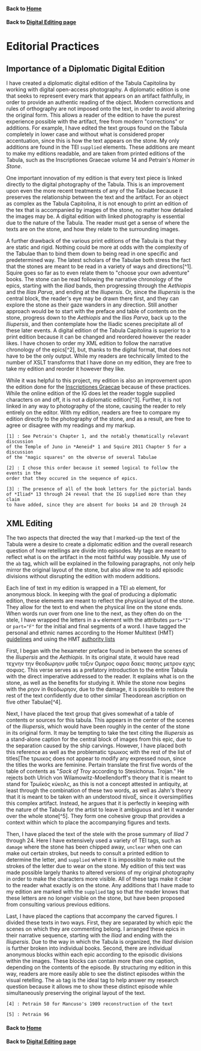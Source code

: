 
#### Back to [Home](https://brclar15.github.io/tabulaCapitolina/)
#### Back to [Digital Editing page](digitalEditing.md)



# Editorial Practices

## Importance of a Diplomatic Digital Edition

I have created a diplomatic digital edition of the Tabula Capitolina by working with digital open-access photography. A diplomatic edition is one that seeks to represent every mark that appears on an artifact faithfully, in order to provide an authentic reading of the object. Modern corrections and rules of orthography are not imposed onto the text, in order to avoid altering the original form. This allows a reader of the edition to have the purest experience possible with the artifact, free from modern "corrections" or additions. For example, I have edited the text groups found on the Tabula completely in lower case and without what is considered proper accentuation, since this is how the text appears on the stone. My only additions are found in the TEI `supplied` elements. These additions are meant to make my editions readable, and are taken from printed editions of the Tabula, such as the Inscriptiones Graecae volume 14 and Petrain's *Homer in Stone*.

One important innovation of my edition is that every text piece is linked directly to the digital photography of the Tabula. This is an improvement upon even the more recent treatments of any of the Tabulae because it preserves the relationship between the text and the artifact. For an object as complex as the Tabula Capitolina, it is not enough to print an edition of the tex that is accompanied by images of the stone, no matter how detailed the images may be. A digital edition with linked photography is essential due to the nature of the Tabula. The reader must get a sense of where the texts are on the stone, and how they relate to the surrounding images.

A further drawback of the various print editions of the Tabula is that they are static and rigid. Nothing could be more at odds with the complexity of the Tabulae than to bind them down to being read in one specific and predetermined way. The latest scholars of the Tabulae both stress the fact that the stones are meant to be read in a variety of ways and directions[^1]. Squire goes so far as to even relate them to "choose your own adventure" books. The stone can be read following the narrative chronology of the epics, starting with the *Iliad* bands, then progressing through the *Aethiopis* and the *Ilias Parva*, and ending at the *Iliupersis*. Or, since the *Iliupersis* is the central block, the reader's eye may be drawn there first, and they can explore the stone as their gaze wanders in any direction. Still another approach would be to start with the preface and table of contents on the stone, progress down to the *Aethiopis* and the *Ilias Parva*, back up to the *Iliupersis*, and then contemplate how the Iliadic scenes precipitate all of these later events. A digital edition of the Tabula Capitolina is superior to a print edition because it can be changed and reordered however the reader likes. I have chosen to order my XML edition to follow the narrative chronology of the epics[^2], but, thanks to the digital format, that does not have to be the only output. While my readers are technically limited to the number of XSLT transforms that I have done on my edition, they are free to take my edition and reorder it however they like. 

While it was helpful to this project, my edition is also an improvement upon the edition done for the [Inscriptiones Graecae](http://epigraphy.packhum.org/text/141269?&bookid=26&location=8) because of these practices. While the online edition of the IG does let the reader toggle supplied characters on and off, it is not a diplomatic edition[^3]. Further, it is not linked in any way to photography of the stone, causing the reader to rely entirely on the editor. With my edition, readers are free to compare my edition directly to the photography of the stone, and as a result, are free to agree or disagree with my readings and my markup. 

	[1] : See Petrain's Chapter 1, and the notably thematically relevant discussion 
	of the Temple of Juno in *Aeneid* 1 and Squire 2011 Chapter 5 for a discussion 
	of the "magic squares" on the obverse of several Tabulae
	
	[2] : I chose this order because it seemed logical to follow the events in the
	order that they occured in the sequence of epics. 

	[3] : The presence of all of the book letters for the pictorial bands 
	of *Iliad* 13 through 24 reveal that the IG supplied more than they claim 
	to have added, since they are absent for books 14 and 20 through 24


## XML Editing

The two aspects that directed the way that I marked-up the text of the Tabula were a desire to create a diplomatic edition and the overall research question of how retellings are divide into episodes. My tags are meant to reflect what is on the artifact in the most faithful way possible. My use of the `ab` tag, which will be explained in the following paragraphs, not only help mirror the original layout of the stone, but also allow me to add episodic divisions without disrupting the edition with modern additions. 

Each line of text in my edition is wrapped in a TEI `ab` element, for anonymous block. In keeping with the goal of producing a diplomatic edition, these elements are meant to reflect the physical layout of the stone. They allow for the text to end when the physical line on the stone ends. When words run over from one line to the next, as they often do on the stele, I have wrapped the letters in a `w` element with the attributes `part="I"` or `part="F"` for the initial and final segments of a word. I have tagged the personal and ethnic names according to the Homer Multitext (HMT) [guidelines](http://homermultitext.github.io/hmt-docs/) and using the HMT [authority lists](https://github.com/homermultitext/hmt-authlists/tree/master/data)

First, I began with the hexameter preface found in between the scenes of the *Iliupersis* and the *Aethiopis*. In its original state, it would have read τεχνην την θεοδωρηον μαθε ταξιν Ομηρος οφρα δαεις πασης μετρον εχης σοφιας. This verse serves as a prefatory introduction to the entire Tabula with the direct imperative addressed to the reader. It explains what is on the stone, as well as the benefits for studying it. While the stone now begins with the ρηον in θεοδωρηον, due to the damage, it is possible to restore the rest of the text confidently due to other similar Theodorean ascription on five other Tabulae[^4]. 

Next, I have placed the text group that gives somewhat of a table of contents or sources for this tabula. This appears in the center of the scenes of the *Iliupersis*, which would have been roughly in the center of the stone in its original form. It may be tempting to take the text citing the *Iliupersis* as a stand-alone caption for the central block of images from this epic, due to the separation caused by the ship carvings. However, I have placed both this reference as well as the problematic τρωικος with the rest of the list of titles[The τρωικος does not appear to modify any expressed noun, since the titles the works are feminine. Pertain translate the first five words of the table of contents as "*Sack of Troy* according to Stesichorus. Trojan." He rejects both Ulrich von Wilamowitz-Moellendorff's theory that it is meant to stand for Τρωϊκὸς κύκολς, as this is not a concept attested in antiquity, at least through the combination of these two words, as well as Jahn's theory that it is meant to be taken with an understood πίναξ, since it oversimplifies this complex artifact. Instead, he argues that it is perfectly in keeping with the nature of the Tabula for the artist to leave it ambiguous and let it wander over the whole stone[^5]. They form one cohesive group that provides a context within which to place the accompanying figures and texts. 

Then, I have placed the text of the stele with the prose summary of *Iliad* 7 through 24. Here I have extensively used a variety of TEI tags, such as `damage` where the stone has been chipped away, `unclear` when one can make out certain strokes, but needs to consult a printed edition to determine the letter, and `supplied` where it is impossible to make out the strokes of the letter due to wear on the stone. My edition of this text was made possible largely thanks to altered versions of my original photography in order to make the characters more visible. All of these tags make it clear to the reader what exactly is on the stone. Any additions that I have made to my edition are marked with the `supplied` tag so that the reader knows that these letters are no longer visible on the stone, but have been proposed from consulting various previous editions. 

Last, I have placed the captions that accompany the carved figures. I divided these texts in two ways. First, they are separated by which epic the scenes on which they are commenting belong. I arranged these epics in their narrative sequence, starting with the *Iliad* and ending with the *Iliupersis*. Due to the way in which the Tabula is organized, the *Iliad* division is further broken into individual books. Second, there are individual anonymous blocks within each epic according to the episodic divisions within the images. These blocks can contain more than one caption, depending on the contents of the episode. By structuring my edition in this way, readers are more easily able to see the distinct episodes within the visual retelling. The `ab` tag is the ideal tag to help answer my research question because it allows me to show these distinct episode while simultaneously preserving the original layout of the text. 


	[4] : Petrain 50 for Mancuso's 1909 reconstruction of the text

	[5] : Petrain 96





#### Back to [Home](https://brclar15.github.io/tabulaCapitolina/)
#### Back to [Digital Editing page](digitalEditing.md)
